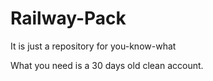 # Railway-Pack

It is just a repository for you-know-what

What you need is a 30 days old clean account.
